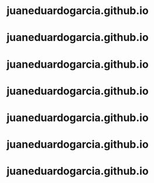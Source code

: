 # juaneduardogarcia.github.io
# juaneduardogarcia.github.io
# juaneduardogarcia.github.io
# juaneduardogarcia.github.io
# juaneduardogarcia.github.io
# juaneduardogarcia.github.io
# juaneduardogarcia.github.io
